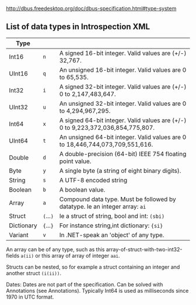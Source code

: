 http://dbus.freedesktop.org/doc/dbus-specification.html#type-system

## List of data types in Introspection XML
| Type  	|  	|                          	|
|--------	|-----	|---------------------------------------------------------------------------------------|
| Int16  	| `n` 	| A signed 16-bit integer. Valid values are (+/-) 32,767.                         	|
| UInt16 	| `q` 	| An unsigned 16-bit integer. Valid values are 0 to 65,535.                       	|
| Int32  	| `i` 	| A signed 32-bit integer. Valid values are (+/-) 0 to 2,147,483,647.             	|
| UInt32 	| `u` 	| An unsigned 32-bit integer. Valid values are 0 to 4,294,967,295.                	|
| Int64  	| `x` 	| A signed 64-bit integer. Valid values are (+/-) 0 to 9,223,372,036,854,775,807. 	|
| UInt64	| `t`	|An unsigned 64-bit integer. Valid values are 0 to 18,446,744,073,709,551,616. 	|
| Double        | `d` | A double-precision (64-bit) IEEE 754 floating point value. |
| Byte          | `y` | A single byte (a string of eight binary digits). |
| String        | `s` | A UTF-8 encoded string |
| Boolean       | `b` | A boolean value. |
| Array         | `a` |  Compound data type. Must be followed by datatype. Ie an integer array: `ai` |
| Struct        | `(`...`)` | Ie a struct of string, bool and int: `(sbi)` |
| Dictionary    | `{`...`}` |  For instance string,int dictionary: `{si}` |
| Variant       | `v` |  In .NET-speak an 'object' of any type. |

An array can be of any type, such as this array-of-struct-with-two-int32-fields `a(ii)` or
this array of array of integer `aai`.
        
Structs can be nested, so for example a struct containing an integer and another struct `(i(ii))`.

Dates: Dates are not part of the specification. Can be solved with Annotations (see Annotations). 
Typically Int64 is used as milliseconds since 1970 in UTC format.


